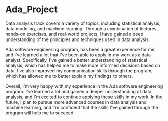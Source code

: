 # Ada_Project
Data analysis track covers a variety of topics, including statistical analysis, data modeling, and machine learning. Through a combination of lectures, hands-on exercises, and real-world projects, I have gained a deep understanding of the principles and techniques used in data analysis.

Ada software engineering program, has been a great experience for me, and I've learned a lot that I've been able to apply in my work as a data analyst. Specifically, I've gained a better understanding of statistical analysis, which has helped me to make more informed decisions based on data. I've also improved my communication skills through the program, which has allowed me to better explain my findings to others.

Overall, I'm very happy with my experience in the Ada software engineering program. I've learned a lot and gained a deeper understanding of data analysis, and I'm excited to continue applying these skills in my work. In the future, I plan to pursue more advanced courses in data analysis and machine learning, and I'm confident that the skills I've gained through the program will help me to succeed.




